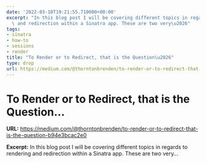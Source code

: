 ```yaml
---
date: '2022-03-10T19:21:55.710000+00:00'
excerpt: "In this blog post I will be covering different topics in regards to rendering\
  \ and redirection within a Sinatra app. These are two very\u2026"
tags:
- sinatra
- how-to
- sessions
- render
title: "To Render or to Redirect, that is the Question\u2026"
type: drop
url: https://medium.com/@thorntonbrenden/to-render-or-to-redirect-that-is-the-question-b94e3bcac2e0
---
```


# To Render or to Redirect, that is the Question…

**URL:** https://medium.com/@thorntonbrenden/to-render-or-to-redirect-that-is-the-question-b94e3bcac2e0

**Excerpt:** In this blog post I will be covering different topics in regards to rendering and redirection within a Sinatra app. These are two very…

